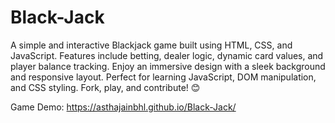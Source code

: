 # Black-Jack
A simple and interactive Blackjack game built using HTML, CSS, and JavaScript. Features include betting, dealer logic, dynamic card values, and player balance tracking. Enjoy an immersive design with a sleek background and responsive layout. Perfect for learning JavaScript, DOM manipulation, and CSS styling. Fork, play, and contribute! 😊

Game Demo: https://asthajainbhl.github.io/Black-Jack/
